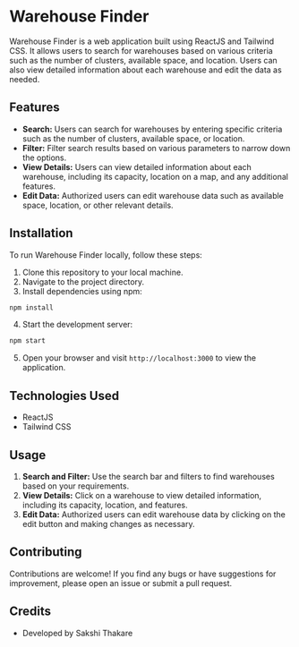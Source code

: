 
# Warehouse Finder

Warehouse Finder is a web application built using ReactJS and Tailwind CSS. It allows users to search for warehouses based on various criteria such as the number of clusters, available space, and location. Users can also view detailed information about each warehouse and edit the data as needed.

## Features

- **Search:** Users can search for warehouses by entering specific criteria such as the number of clusters, available space, or location.
- **Filter:** Filter search results based on various parameters to narrow down the options.
- **View Details:** Users can view detailed information about each warehouse, including its capacity, location on a map, and any additional features.
- **Edit Data:** Authorized users can edit warehouse data such as available space, location, or other relevant details.

## Installation

To run Warehouse Finder locally, follow these steps:

1. Clone this repository to your local machine.
2. Navigate to the project directory.
3. Install dependencies using npm:

```bash
npm install
```

4. Start the development server:

```bash
npm start
```

5. Open your browser and visit `http://localhost:3000` to view the application.

## Technologies Used

- ReactJS
- Tailwind CSS


## Usage

1. **Search and Filter:** Use the search bar and filters to find warehouses based on your requirements.
2. **View Details:** Click on a warehouse to view detailed information, including its capacity, location, and features.
3. **Edit Data:** Authorized users can edit warehouse data by clicking on the edit button and making changes as necessary.

## Contributing

Contributions are welcome! If you find any bugs or have suggestions for improvement, please open an issue or submit a pull request.

## Credits

- Developed by Sakshi Thakare


